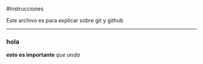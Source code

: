 #Instrucciones

Este archivo es para explicar sobre git y github

---

### hola

**esto es importante**
*que onda*

